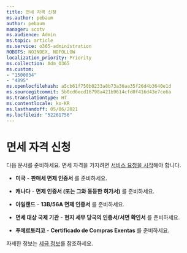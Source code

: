 ```yaml
---
title: 면세 자격 신청
ms.author: pebaum
author: pebaum
manager: scotv
ms.audience: Admin
ms.topic: article
ms.service: o365-administration
ROBOTS: NOINDEX, NOFOLLOW
localization_priority: Priority
ms.collection: Adm_O365
ms.custom:
- "1500034"
- "4895"
ms.openlocfilehash: a5cb61f750b0233a8b73a36aa35f26d4b3640e1d
ms.sourcegitcommit: 5b0cd6ecd16798a421b9614cfd0f416d43e7ce6a
ms.translationtype: HT
ms.contentlocale: ko-KR
ms.lasthandoff: 05/06/2021
ms.locfileid: "52261756"
---
```

# <a name="apply-for-tax-exempt-status"></a>면세 자격 신청

다음 문서를 준비하세요. 면세 자격을 가지려면 [서비스 요청을 시작](/microsoft-365/admin/contact-support-for-business-products)해야 합니다.

- **미국** - **판매세 면제 인증서** 를 준비하세요.

- **캐나다** - **면제 인증서 (또는 그와 동등한 허가서)** 를 준비하세요.

- **아일랜드** - **13B/56A 면제 인증서** 를 준비하세요.

- **면세 대상 국제 기관** - **현지 세무 당국의 인증서/서면 확인서** 를 준비하세요.

- **푸에르토리코** - **Certificado de Compras Exentas** 를 준비하세요.

자세한 정보는 [세금 정보](https://docs.microsoft.com/microsoft-365/commerce/billing-and-payments/tax-information)를 참조하세요.
